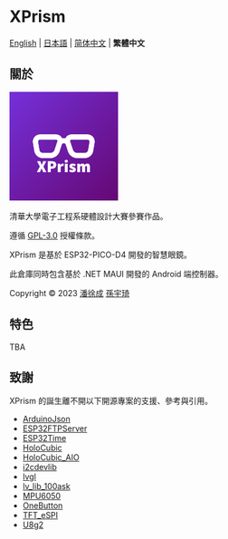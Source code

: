 # XPrism

[English](README.en.md) | [日本語](README.ja.md) | [简体中文](README.md) | **繁體中文**

## 關於

![appicon](.readme/appicon.png)

清華大學電子工程系硬體設計大賽參賽作品。

遵循 [GPL-3.0](https://www.gnu.org/licenses/gpl-3.0.html) 授權條款。

XPrism 是基於 ESP32-PICO-D4 開發的智慧眼鏡。

此倉庫同時包含基於 .NET MAUI 開發的 Android 端控制器。

Copyright © 2023 [潘徐成](https://github.com/Panxuc) [孫宇琦](https://github.com/always-del)

## 特色

TBA

## 致謝

XPrism 的誕生離不開以下開源專案的支援、參考與引用。

- [ArduinoJson](https://github.com/bblanchon/ArduinoJson)
- [ESP32FTPServer](https://github.com/HenrikSte/ESP32FTPServer)
- [ESP32Time](https://github.com/fbiego/ESP32Time)
- [HoloCubic](https://github.com/peng-zhihui/HoloCubic)
- [HoloCubic_AIO](https://github.com/ClimbSnail/HoloCubic_AIO)
- [i2cdevlib](https://github.com/jrowberg/i2cdevlib)
- [lvgl](https://github.com/lvgl/lvgl)
- [lv_lib_100ask](https://github.com/100askTeam/lv_lib_100ask)
- [MPU6050](https://github.com/kriswiner/MPU6050)
- [OneButton](https://github.com/mathertel/OneButton)
- [TFT_eSPI](https://github.com/Bodmer/TFT_eSPI)
- [U8g2](https://github.com/olikraus/u8g2)
